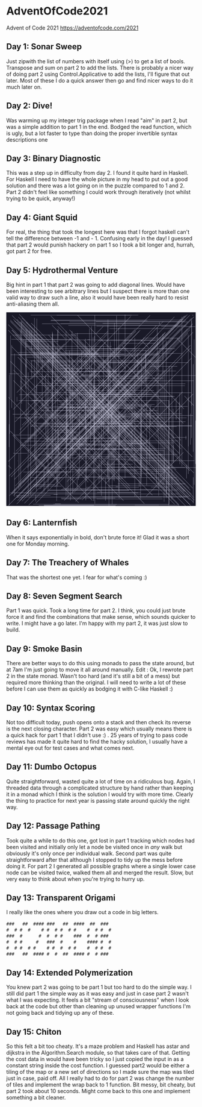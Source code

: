 # AdventOfCode2021
Advent of Code 2021 https://adventofcode.com/2021

## Day 1: Sonar Sweep
Just zipwith the list of numbers with itself using (>) to get a list of bools. Transpose and sum on part 2 to add the lists. There is probably a nicer way of doing part 2 using Control.Applicative to add the lists, I'll figure that out later. Most of these I do a quick answer then go and find nicer ways to do it much later on.

## Day 2: Dive!
Was warming up my integer trig package when I read "aim" in part 2, but was a simple addition to part 1 in the end. Bodged the read function, which is ugly, but a lot faster to type than doing the proper invertible syntax descriptions one

## Day 3: Binary Diagnostic
This was a step up in difficulty from day 2. I found it quite hard in Haskell. For Haskell I need to have the whole picture in my head to put out a good solution and there was a lot going on in the puzzle compared to 1 and 2. Part 2 didn't feel like something I could work through iteratively (not whilst trying to be quick, anyway!)

## Day 4: Giant Squid
For real, the thing that took the longest here was that I forgot haskell can't tell the difference between -1 and - 1. Confusing early in the day! I guessed that part 2 would punish hackery on part 1 so I took a bit longer and, hurrah, got part 2 for free.

## Day 5: Hydrothermal Venture
Big hint in part 1 that part 2 was going to add diagonal lines. Would have been interesting to see arbitrary lines but I suspect there is more than one valid way to draw such a line, also it would have been really hard to resist anti-aliasing them all. 
<p align="center">
  <img src="output.png" width="550" title="Vizualization of Day 5">
</p>

## Day 6: Lanternfish
When it says exponentially in bold, don't brute force it! Glad it was a short one for Monday morning.

## Day 7: The Treachery of Whales
That was the shortest one yet. I fear for what's coming :)

## Day 8: Seven Segment Search
Part 1 was quick. Took a long time for part 2. I think, you could just brute force it and find the combinations that make sense, which sounds quicker to write. I might have a go later. I'm happy with my part 2, it was just slow to build.

## Day 9: Smoke Basin
There are better ways to do this using monads to pass the state around, but at 7am I'm just going to move it all around manually.
Edit : Ok, I rewrote part 2 in the state monad. Wasn't too hard (and it's still a bit of a mess) but required more thinking than the original. I will need to write a lot of these before I can use them as quickly as bodging it with C-like Haskell :)

## Day 10: Syntax Scoring
Not too difficult today, push opens onto a stack and then check its reverse is the next closing character. Part 2 was easy which usually means there is a quick hack for part 1 that I didn't use :) . 25 years of trying to pass code reviews has made it quite hard to find the hacky solution, I usually have a mental eye out for test cases and what comes next.

## Day 11: Dumbo Octopus 
Quite straightforward, wasted quite a lot of time on a ridiculous bug. Again, I threaded data through a complicated structure by hand rather than keeping it in a monad which I think is the solution I would try with more time. Clearly the thing to practice for next year is passing state around quickly the right way.

## Day 12: Passage Pathing
Took quite a while to do this one, got lost in part 1 tracking which nodes had been visited and initially only let a node be visited once in *any* walk but obviously it's only once per individual walk. Second part was quite straightforward after that although I stopped to tidy up the mess before doing it. For part 2 I generated all possible graphs where a single lower case node can be visited twice, walked them all and merged the result. Slow, but very easy to think about when you're trying to hurry up.

## Day 13: Transparent Origami
I really like the ones where you draw out a code in big letters.
```
###   ##  #### ###   ##  ####  ##  ###
#  # #  #    # #  # #  # #    #  # #  #
###  #      #  #  # #    ###  #  # ###
#  # #     #   ###  #    #    #### #  #
#  # #  # #    # #  #  # #    #  # #  #
###   ##  #### #  #  ##  #### #  # ###
```

## Day 14: Extended Polymerization
You knew part 2 was going to be part 1 but too hard to do the simple way. I still did part 1 the simple way as it was easy and just in case part 2 wasn't what I was expecting. It feels a bit "stream of consciousness" when I look back at the code but other than cleaning up unused wrapper functions I'm not going back and tidying up any of these.

## Day 15: Chiton
So this felt a bit too cheaty. It's a maze problem and Haskell has astar and dijkstra in the Algorithm.Search module, so that takes care of that. Getting the cost data in would have been tricky so I just copied the input in as a constant string inside the cost function. I guessed part2 would be either a tiling of the map or a new set of directions so I made sure the map was tiled just in case, paid off. All I really had to do for part 2 was change the number of tiles and implement the wrap back to 1 function. Bit messy, bit cheaty, but part 2 took about 10 seconds. Might come back to this one and implement something a bit cleaner.
